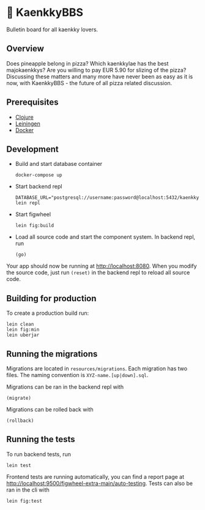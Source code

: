 # 🍕 KaenkkyBBS

Bulletin board for all kaenkky lovers.

## Overview

Does pineapple belong in pizza? Which kaenkkylae has the best majokaenkkys? Are you willing to pay EUR 5.90 for slizing of the pizza? Discussing these matters and many more have never been as easy as it is now, with KaenkkyBBS - the future of all pizza related discussion.

## Prerequisites

- [Clojure](https://clojure.org/)
- [Leiningen](https://leiningen.org/)
- [Docker](https://www.docker.com/)

## Development

- Build and start database container

      docker-compose up

- Start backend repl

      DATABASE_URL="postgresql://username:password@localhost:5432/kaenkkybbs" lein repl

- Start figwheel

      lein fig:build

- Load all source code and start the component system. In backend repl, run

      (go)

Your app should now be running at [http://localhost:8080](http://localhost:8080). When you modify the source code, just run `(reset)` in the backend repl to reload all source code.

## Building for production

To create a production build run:

    lein clean
    lein fig:min
    lein uberjar

## Running the migrations

Migrations are located in `resources/migrations`. Each migration has two files. The naming convention is `XYZ-name.[up|down].sql`.

Migrations can be ran in the backend repl with

    (migrate)

Migrations can be rolled back with

    (rollback)

## Running the tests

To run backend tests, run

    lein test

Frontend tests are running automatically, you can find a report page at [http://localhost:9500/figwheel-extra-main/auto-testing](http://localhost:9500/figwheel-extra-main/auto-testing). Tests can also be ran in the cli with

    lein fig:test
